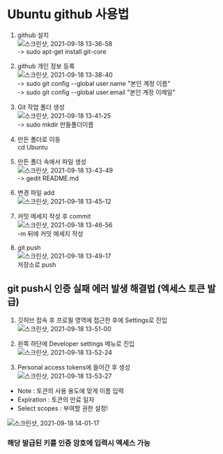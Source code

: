 # Ubuntu github 사용법

1. github 설치  
![스크린샷, 2021-09-18 13-36-58](https://user-images.githubusercontent.com/48474613/133872615-156419fa-f0bb-4535-a2d6-a28bd891ea93.png)  
-> sudo apt-get install git-core  

2. github 개인 정보 등록  
![스크린샷, 2021-09-18 13-38-40](https://user-images.githubusercontent.com/48474613/133872660-8e8e6679-1385-4577-a4e4-192608a67c9d.png)  
-> sudo git config --global user.name "본인 계정 이름"  
-> sudo git config --global user.email "본인 계정 이메일"

3. Git 작업 폴더 생성  
![스크린샷, 2021-09-18 13-41-25](https://user-images.githubusercontent.com/48474613/133872732-0d70dd20-2055-4f4e-a623-7e95bf3f0a0e.png)  
-> sudo mkdir 만들폴더이름  

4. 만든 폴더로 이동  
cd Ubuntu  

5. 만든 폴더 속에서 파일 생성  
![스크린샷, 2021-09-18 13-43-49](https://user-images.githubusercontent.com/48474613/133872788-1492a342-33a6-4594-8f28-8d6f675e2157.png)  
-> gedit README.md  

6. 변경 파일 add  
![스크린샷, 2021-09-18 13-45-12](https://user-images.githubusercontent.com/48474613/133872850-209dc441-7af2-413f-bff9-ee63127781d3.png)  

7. 커밋 메세지 작성 후 commit  
![스크린샷, 2021-09-18 13-46-56](https://user-images.githubusercontent.com/48474613/133872882-81fc23df-6a55-4c36-8113-38183a7fcf34.png)  
-m 뒤에 커밋 메세지 작성

8. git push  
![스크린샷, 2021-09-18 13-49-17](https://user-images.githubusercontent.com/48474613/133872924-4e1d7a97-be8b-4808-bb93-111002936433.png)  
저장소로 push


## git push시 인증 실패 에러 발생 해결법 (엑세스 토큰 발급)  
1. 깃허브 접속 후 프로필 영역에 접근한 후에 Settings로 진입  
![스크린샷, 2021-09-18 13-51-00](https://user-images.githubusercontent.com/48474613/133872964-3aa0cab4-af6f-42ba-8ba8-a2a06abc7e52.png)    

2. 왼쪽 하단에 Developer settings 메뉴로 진입  
![스크린샷, 2021-09-18 13-52-24](https://user-images.githubusercontent.com/48474613/133872986-ce5e08ec-7f92-47d3-8b12-c90af02605c9.png)  

3. Personal access tokens에 들어간 후 생성  
![스크린샷, 2021-09-18 13-53-27](https://user-images.githubusercontent.com/48474613/133873033-61e805f3-d4bd-4304-9b65-a8cb19d6ab09.png)  
- Note : 토큰의 사용 용도에 맞게 이름 입력  
- Expiration : 토큰의 만료 일자  
- Select scopes : 부여할 권한 설정!  


![스크린샷, 2021-09-18 14-01-17](https://user-images.githubusercontent.com/48474613/133873261-74d39ecd-894e-416f-9b42-3b8ad65fb171.png)


### 해당 발급된 키를 인증 암호에 입력시 엑세스 가능
